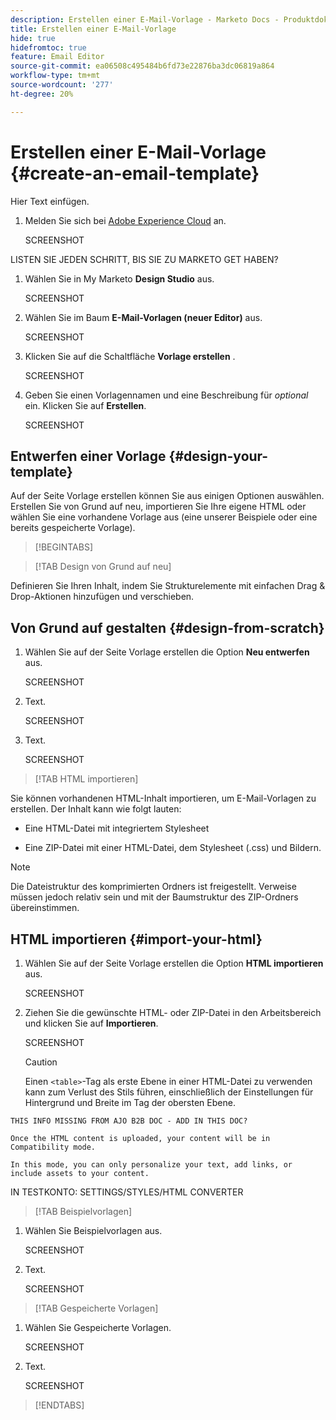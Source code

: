 ```yaml
---
description: Erstellen einer E-Mail-Vorlage - Marketo Docs - Produktdokumentation
title: Erstellen einer E-Mail-Vorlage
hide: true
hidefromtoc: true
feature: Email Editor
source-git-commit: ea06508c495484b6fd73e22876ba3dc06819a864
workflow-type: tm+mt
source-wordcount: '277'
ht-degree: 20%

---
```


# Erstellen einer E-Mail-Vorlage {#create-an-email-template}

Hier Text einfügen.

1. Melden Sie sich bei [Adobe Experience Cloud](https://experiencecloud.adobe.com/) an.

   SCREENSHOT

LISTEN SIE JEDEN SCHRITT, BIS SIE ZU MARKETO GET HABEN?

1. Wählen Sie in My Marketo **Design Studio** aus.

   SCREENSHOT

1. Wählen Sie im Baum **E-Mail-Vorlagen (neuer Editor)** aus.

   SCREENSHOT

1. Klicken Sie auf die Schaltfläche **Vorlage erstellen** .

   SCREENSHOT

1. Geben Sie einen Vorlagennamen und eine Beschreibung für _optional_ ein. Klicken Sie auf **Erstellen**.

   SCREENSHOT

## Entwerfen einer Vorlage {#design-your-template}

Auf der Seite Vorlage erstellen können Sie aus einigen Optionen auswählen. Erstellen Sie von Grund auf neu, importieren Sie Ihre eigene HTML oder wählen Sie eine vorhandene Vorlage aus (eine unserer Beispiele oder eine bereits gespeicherte Vorlage).

>[!BEGINTABS]

>[!TAB Design von Grund auf neu]

Definieren Sie Ihren Inhalt, indem Sie Strukturelemente mit einfachen Drag &amp; Drop-Aktionen hinzufügen und verschieben.

## Von Grund auf gestalten {#design-from-scratch}

1. Wählen Sie auf der Seite Vorlage erstellen die Option **Neu entwerfen** aus.

   SCREENSHOT

1. Text.

   SCREENSHOT

1. Text.

   SCREENSHOT

>[!TAB HTML importieren]

Sie können vorhandenen HTML-Inhalt importieren, um E-Mail-Vorlagen zu erstellen. Der Inhalt kann wie folgt lauten:

* Eine HTML-Datei mit integriertem Stylesheet

* Eine ZIP-Datei mit einer HTML-Datei, dem Stylesheet (.css) und Bildern.

>[!NOTE]
>
>Die Dateistruktur des komprimierten Ordners ist freigestellt. Verweise müssen jedoch relativ sein und mit der Baumstruktur des ZIP-Ordners übereinstimmen.

## HTML importieren {#import-your-html}

1. Wählen Sie auf der Seite Vorlage erstellen die Option **HTML importieren** aus.

   SCREENSHOT

1. Ziehen Sie die gewünschte HTML- oder ZIP-Datei in den Arbeitsbereich und klicken Sie auf **Importieren**.

   SCREENSHOT

   >[!CAUTION]
   >
   >Einen `<table>`-Tag als erste Ebene in einer HTML-Datei zu verwenden kann zum Verlust des Stils führen, einschließlich der Einstellungen für Hintergrund und Breite im Tag der obersten Ebene.

```
THIS INFO MISSING FROM AJO B2B DOC - ADD IN THIS DOC?

Once the HTML content is uploaded, your content will be in Compatibility mode.

In this mode, you can only personalize your text, add links, or include assets to your content.
```

IN TESTKONTO: SETTINGS/STYLES/HTML CONVERTER

>[!TAB Beispielvorlagen]

1. Wählen Sie Beispielvorlagen aus.

   SCREENSHOT

1. Text.

   SCREENSHOT

>[!TAB Gespeicherte Vorlagen]

1. Wählen Sie Gespeicherte Vorlagen.

   SCREENSHOT

1. Text.

   SCREENSHOT

>[!ENDTABS]
